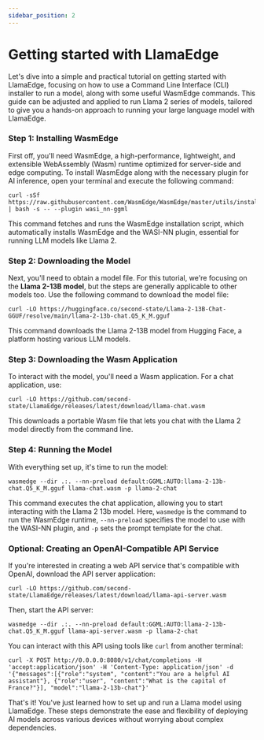 ```yaml
---
sidebar_position: 2
---
```


# Getting started with LlamaEdge


Let's dive into a simple and practical tutorial on getting started with LlamaEdge, focusing on how to use a Command Line Interface (CLI) installer to run a model, along with some useful WasmEdge commands. This guide can be adjusted and applied to run Llama 2 series of models, tailored to give you a hands-on approach to running your large language model with LlamaEdge.


### Step 1: Installing WasmEdge

First off, you'll need WasmEdge, a high-performance, lightweight, and extensible WebAssembly (Wasm) runtime optimized for server-side and edge computing. To install WasmEdge along with the necessary plugin for AI inference, open your terminal and execute the following command:


```
curl -sSf https://raw.githubusercontent.com/WasmEdge/WasmEdge/master/utils/install.sh | bash -s -- --plugin wasi_nn-ggml
```


This command fetches and runs the WasmEdge installation script, which automatically installs WasmEdge and the WASI-NN plugin, essential for running LLM models like Llama 2.


### Step 2: Downloading the Model

Next, you'll need to obtain a model file. For this tutorial, we're focusing on the **Llama 2-13B model**, but the steps are generally applicable to other models too. Use the following command to download the model file:


```
curl -LO https://huggingface.co/second-state/Llama-2-13B-Chat-GGUF/resolve/main/llama-2-13b-chat.Q5_K_M.gguf
```


This command downloads the Llama 2-13B model from Hugging Face, a platform hosting various LLM models.


### Step 3: Downloading the Wasm Application

To interact with the model, you'll need a Wasm application. For a chat application, use:


```
curl -LO https://github.com/second-state/LlamaEdge/releases/latest/download/llama-chat.wasm
```


This downloads a portable Wasm file that lets you chat with the Llama 2 model directly from the command line.


### Step 4: Running the Model

With everything set up, it's time to run the model:


```
wasmedge --dir .:. --nn-preload default:GGML:AUTO:llama-2-13b-chat.Q5_K_M.gguf llama-chat.wasm -p llama-2-chat
```


This command executes the chat application, allowing you to start interacting with the Llama 2 13b model. Here, `wasmedge` is the command to run the WasmEdge runtime, `--nn-preload` specifies the model to use with the WASI-NN plugin, and `-p` sets the prompt template for the chat.


### Optional: Creating an OpenAI-Compatible API Service

If you're interested in creating a web API service that's compatible with OpenAI, download the API server application:


```
curl -LO https://github.com/second-state/LlamaEdge/releases/latest/download/llama-api-server.wasm
```


Then, start the API server:


```
wasmedge --dir .:. --nn-preload default:GGML:AUTO:llama-2-13b-chat.Q5_K_M.gguf llama-api-server.wasm -p llama-2-chat
```


You can interact with this API using tools like `curl` from another terminal:


```
curl -X POST http://0.0.0.0:8080/v1/chat/completions -H 'accept:application/json' -H 'Content-Type: application/json' -d '{"messages":[{"role":"system", "content":"You are a helpful AI assistant"}, {"role":"user", "content":"What is the capital of France?"}], "model":"llama-2-13b-chat"}'
```


That's it! You've just learned how to set up and run a Llama model using LlamaEdge. These steps demonstrate the ease and flexibility of deploying AI models across various devices without worrying about complex dependencies.